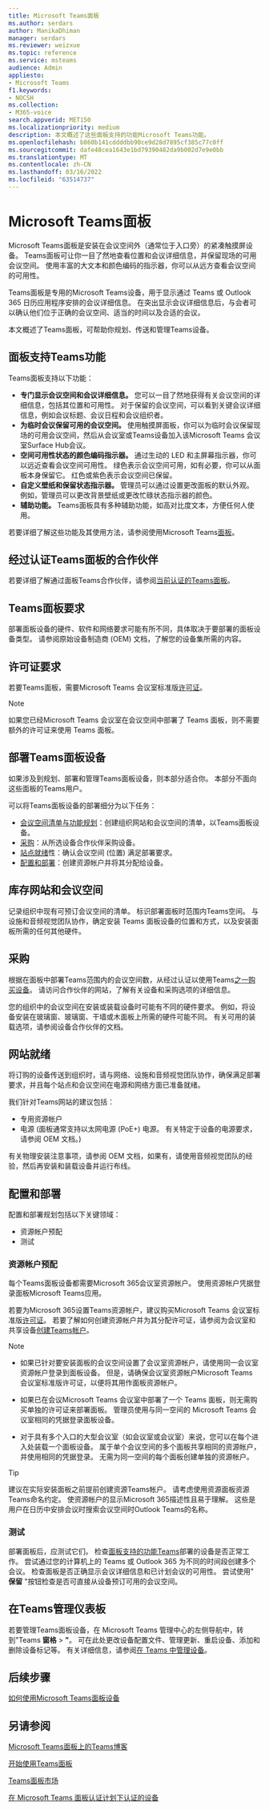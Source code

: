```yaml
---
title: Microsoft Teams面板
ms.author: serdars
author: ManikaDhiman
manager: serdars
ms.reviewer: weizxue
ms.topic: reference
ms.service: msteams
audience: Admin
appliesto:
- Microsoft Teams
f1.keywords:
- NOCSH
ms.collection:
- M365-voice
search.appverid: MET150
ms.localizationpriority: medium
description: 本文概述了这些面板支持的功能Microsoft Teams功能。
ms.openlocfilehash: b860b141cddddbb90ce9d28d7895cf385c77c0ff
ms.sourcegitcommit: dafe48cea1643e1bd79390482da9b002d7e9e0bb
ms.translationtype: MT
ms.contentlocale: zh-CN
ms.lasthandoff: 03/16/2022
ms.locfileid: "63514737"
---
```

# <a name="microsoft-teams-panels"></a>Microsoft Teams面板

Microsoft Teams面板是安装在会议空间外（通常位于入口旁）的紧凑触摸屏设备。 Teams面板可让你一目了然地查看位置和会议详细信息，并保留现场的可用会议空间。 使用丰富的大文本和颜色编码的指示器，你可以从远方查看会议空间的可用性。

Teams面板是专用的Microsoft Teams设备，用于显示通过 Teams 或 Outlook 365 日历应用程序安排的会议详细信息。 在突出显示会议详细信息后，与会者可以确认他们位于正确的会议空间、适当的时间以及合适的会议。

本文概述了Teams面板，可帮助你规划、传送和管理Teams设备。

## <a name="features-supported-by-teams-panels"></a>面板支持Teams功能

Teams面板支持以下功能：

- **专门显示会议空间和会议详细信息。** 您可以一目了然地获得有关会议空间的详细信息，包括其位置和可用性。 对于保留的会议空间，可以看到关键会议详细信息，例如会议标题、会议日程和会议组织者。
- **为临时会议保留可用的会议空间。** 使用触摸屏面板，你可以为临时会议保留现场的可用会议空间，然后从会议室或Teams设备加入该Microsoft Teams 会议室Surface Hub会议。
- **空间可用性状态的颜色编码指示器。** 通过生动的 LED 和主屏幕指示器，你可以远近查看会议空间可用性。 绿色表示会议空间可用，如有必要，你可以从面板本身保留它。 红色或紫色表示会议空间已保留。
- **自定义壁纸和保留状态指示器。** 管理员可以通过设置更改面板的默认外观。 例如，管理员可以更改背景壁纸或更改忙碌状态指示器的颜色。
- **辅助功能。** Teams面板具有多种辅助功能，如高对比度文本，方便任何人使用。

若要详细了解这些功能及其使用方法，请参阅使用Microsoft Teams[面板](use-teams-panels.md)。

## <a name="partners-certified-for-teams-panels"></a>经过认证Teams面板的合作伙伴

若要详细了解通过面板Teams合作伙伴，请参阅[当前认证的Teams面板](teams-ip-phones.md#certified-teams-panels)。

## <a name="teams-panels-requirements"></a>Teams面板要求

部署面板设备的硬件、软件和网络要求可能有所不同，具体取决于要部署的面板设备类型。 请参阅原始设备制造商 (OEM) 文档，了解您的设备集所需的内容。

## <a name="license-requirement"></a>许可证要求

若要Teams面板，需要Microsoft Teams 会议室标准版[许可证](../rooms/rooms-licensing.md)。

> [!Note]
> 如果您已经Microsoft Teams 会议室在会议空间中部署了 Teams 面板，则不需要额外的许可证来使用 Teams 面板。

## <a name="deploy-teams-panels-devices"></a>部署Teams面板设备

如果涉及到规划、部署和管理Teams面板设备，则本部分适合你。 本部分不面向这些面板的Teams用户。

可以将Teams面板设备的部署细分为以下任务：

- [会议空间清单与功能规划](#inventory-sites-and-meeting-spaces)：创建组织网站和会议空间的清单，以Teams面板设备。
- [采购](#procurement)：从所选设备合作伙伴采购设备。  
- [站点就绪](#site-readiness)性：确认会议空间 (位置) 满足部署要求。
- [配置和部署](#configuration-and-deployment)：创建资源帐户并将其分配给设备。

## <a name="inventory-sites-and-meeting-spaces"></a>库存网站和会议空间

记录组织中现有可预订会议空间的清单。 标识部署面板时范围内Teams空间。 与设施和音频视觉团队协作，确定安装 Teams 面板设备的位置和方式，以及安装面板所需的任何其他硬件。

## <a name="procurement"></a>采购

根据在面板中部署Teams范围内的会议空间数，从经过认证以使用Teams[之一购买设备](#partners-certified-for-teams-panels)。 请访问合作伙伴的网站，了解有关设备和采购选项的详细信息。

您的组织中的会议空间在安装或装载设备时可能有不同的硬件要求。 例如，将设备安装在玻璃窗、玻璃窗、干墙或木面板上所需的硬件可能不同。 有关可用的装载选项，请参阅设备合作伙伴的文档。

## <a name="site-readiness"></a>网站就绪

将订购的设备传送到组织时，请与网络、设施和音频视觉团队协作，确保满足部署要求，并且每个站点和会议空间在电源和网络方面已准备就绪。

我们针对Teams网站的建议包括：

- 专用资源帐户
- 电源 (面板通常支持以太网电源 (PoE+) 电源。 有关特定于设备的电源要求，请参阅 OEM 文档。) 


有关物理安装注意事项，请参阅 OEM 文档，如果有，请使用音频视觉团队的经验，然后再安装和装载设备并运行布线。

## <a name="configuration-and-deployment"></a>配置和部署

配置和部署规划包括以下关键领域：

- 资源帐户预配
- 测试

### <a name="resource-account-provisioning"></a>资源帐户预配

每个Teams面板设备都需要Microsoft 365会议室资源帐户。 使用资源帐户凭据登录面板Microsoft Teams应用。

若要为Microsoft 365设置Teams资源帐户，建议购买Microsoft Teams 会议室标准版[许可证](#license-requirement)。 若要了解如何创建资源帐户并为其分配许可证，请参阅为会议室和共享设备[创建Teams帐户](../rooms/with-office-365.md)。

> [!NOTE]
>
>- 如果已针对要安装面板的会议空间设置了会议室资源帐户，请使用同一会议室资源帐户登录到面板设备。 但是，请确保会议室资源帐户Microsoft Teams 会议室标准版许可证，以便将其用作面板资源帐户。
>
>- 如果已在会议Microsoft Teams 会议室中部署了一个 Teams 面板，则无需购买单独的许可证来部署面板。 管理员使用与同一空间的 Microsoft Teams 会议室相同的凭据登录面板设备。
>
>- 对于具有多个入口的大型会议室（如会议室或会议室）来说，您可以在每个进入处装载一个面板设备。 属于单个会议空间的多个面板共享相同的资源帐户，并使用相同的凭据登录。 无需为同一空间的每个面板创建单独的资源帐户。

> [!TIP]
> 建议在实际安装面板之前提前创建资源Teams帐户。
> 请考虑使用资源面板资源Teams命名约定。 使资源帐户的显示Microsoft 365描述性且易于理解。 这些是用户在日历中安排会议时搜索会议空间时Outlook Teams的名称。

### <a name="testing"></a>测试

部署面板后，应测试它们。 检查[面板支持的功能Teams](#features-supported-by-teams-panels)部署的设备是否正常工作。 尝试通过您的计算机上的 Teams 或 Outlook 365 为不同的时间段创建多个会议。 检查面板是否正确显示会议详细信息和已计划会议的可用性。 尝试使用" **保留** "按钮检查是否可直接从设备预订可用的会议空间。

## <a name="manage-teams-panels-in-your-organization"></a>在Teams管理仪表板

若要管理Teams面板设备，在 Microsoft Teams 管理中心的左侧导航中，转到"Teams **窗格** > **"**。 可在此处更改设备配置文件、管理更新、重启设备、添加和删除设备标记等。 有关详细信息，请参阅[在 Teams 中管理设备](device-management.md)。

## <a name="next-steps"></a>后续步骤

[如何使用Microsoft Teams面板设备](use-teams-panels.md)

## <a name="see-also"></a>另请参阅

[Microsoft Teams面板上的Teams博客](https://techcommunity.microsoft.com/t5/microsoft-teams-blog/manage-meeting-space-availability-with-microsoft-teams-panels/ba-p/2167734)

[开始使用Teams面板](https://support.microsoft.com/office/get-started-with-teams-panels-fa5e85d1-7ff3-4f11-b0b0-277e2302c8be)

[Teams面板市场](https://office.com/teamsdevices)

[在 Microsoft Teams 面板认证计划下认证的设备](teams-ip-phones.md#certified-teams-panels)
